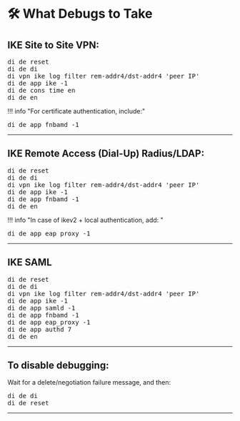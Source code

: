 # 🛠️ What Debugs to Take

## IKE Site to Site VPN:
<pre>
di de reset
di de di
di vpn ike log filter rem-addr4/dst-addr4 'peer IP'
di de app ike -1
di de cons time en
di de en
</pre>
!!! info "For certificate authentication, include:"
<pre>di de app fnbamd -1</pre>

---

## IKE Remote Access (Dial-Up) Radius/LDAP:
<pre>
di de reset
di de di
di vpn ike log filter rem-addr4/dst-addr4 'peer IP'
di de app ike -1
di de app fnbamd -1
di de en
</pre>

!!! info "In case of ikev2 + local authentication, add: "
<pre>di de app eap_proxy -1</pre>

---

## IKE SAML
<pre>
di de reset
di de di
di vpn ike log filter rem-addr4/dst-addr4 'peer IP'
di de app ike -1
di de app samld -1
di de app fnbamd -1
di de app eap_proxy -1
di de app authd 7
di de en
</pre>

---

## To disable debugging:
Wait for a delete/negotiation failure message, and then:
<pre>
di de di
di de reset
</pre>

---

